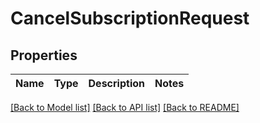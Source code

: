 # CancelSubscriptionRequest

## Properties

 Name | Type | Description | Notes 
------|------|-------------|-------

[[Back to Model list]](../README.md#documentation-for-models) [[Back to API list]](../README.md#documentation-for-api-endpoints) [[Back to README]](../README.md)

